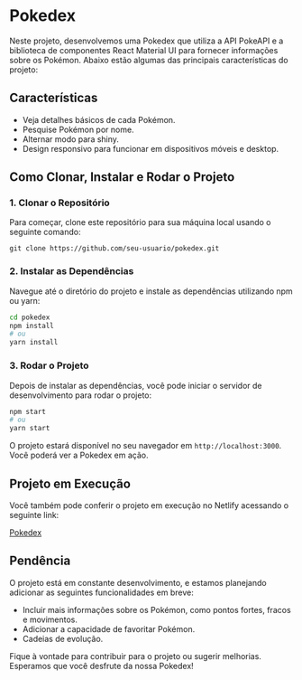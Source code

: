 <h1>Pokedex</h1>
    
<p>Neste projeto, desenvolvemos uma Pokedex que utiliza a API PokeAPI e a biblioteca de componentes React Material UI para fornecer informações sobre os Pokémon. Abaixo estão algumas das principais características do projeto:</p>
    
<h2>Características</h2>
    
<ul>
    <li>Veja detalhes básicos de cada Pokémon.</li>
    <li>Pesquise Pokémon por nome.</li>
    <li>Alternar modo para shiny.</li>
    <li>Design responsivo para funcionar em dispositivos móveis e desktop.</li>
</ul>
    
<h2>Como Clonar, Instalar e Rodar o Projeto</h2>
    
<h3>1. Clonar o Repositório</h3>
    
<p>Para começar, clone este repositório para sua máquina local usando o seguinte comando:</p>

```
git clone https://github.com/seu-usuario/pokedex.git
```
    
<h3>2. Instalar as Dependências</h3>
    
<p>Navegue até o diretório do projeto e instale as dependências utilizando npm ou yarn:</p>
    
```bash
cd pokedex
npm install
# ou
yarn install
```
    
<h3>3. Rodar o Projeto</h3>
    
<p>Depois de instalar as dependências, você pode iniciar o servidor de desenvolvimento para rodar o projeto:</p>
    
```bash
npm start
# ou
yarn start
```
    
<p>O projeto estará disponível no seu navegador em <code>http://localhost:3000</code>. Você poderá ver a Pokedex em ação.</p>
<h2>Projeto em Execução</h2>

<p>Você também pode conferir o projeto em execução no Netlify acessando o seguinte link:</p>

<a href="https://jade-cannoli-f58e7b.netlify.app" target="_blank">Pokedex</a>

    
<h2>Pendência</h2>
    
<p>O projeto está em constante desenvolvimento, e estamos planejando adicionar as seguintes funcionalidades em breve:</p>
    
<ul>
    <li>Incluir mais informações sobre os Pokémon, como pontos fortes, fracos e movimentos.</li>
    <li>Adicionar a capacidade de favoritar Pokémon.</li>
    <li>Cadeias de evolução.</li>
</ul>
    
<p>Fique à vontade para contribuir para o projeto ou sugerir melhorias. Esperamos que você desfrute da nossa Pokedex!</p>